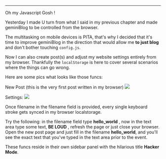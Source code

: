 
---

Oh my Javascript Gosh !

Yesterday I made U turn from what I said in my previous chapter and made geminiBlog to be controlled from the browser.

The multitasking on mobile devices is PITA, that's why I decided that it's time to improve geminiBlog in the direction that would allow me **to just blog** and don't bother touching `config.js`.

Now I can  also create post(s) and adjust my website settings entirely from my browser. Thankfully the `localStorage` is here to cover several scenarios where the things can go wrong.

Here are some pics what looks like those funcs:

New Post (this is the very first post written in my browser)
![]({|img|}/blog_converted5/new_post.png)

Settings:
![]({|img|}/blog_converted5/settings2.png)

Once filename in the filename field is provided, every single keyboard stroke gets synced in my browser localstorage.

Try the following: in the filename field type **hello_world** , now in the text area type some text, **BE LOUD** , refresh the page or just close your browser. Open the new post page and just fill in the filename **hello_world**, and you'll see the exact text that you've typed in the text area prior to the event.

These funcs reside in their own sidebar panel with the hilarious title **Hacker Mode**.
